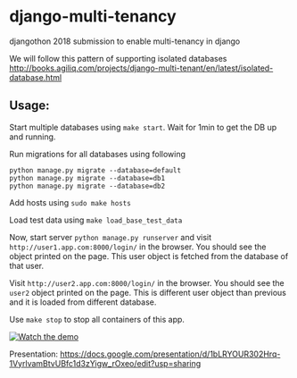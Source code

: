 
# django-multi-tenancy

djangothon 2018 submission to enable multi-tenancy in django

We will follow this pattern of supporting isolated databases http://books.agiliq.com/projects/django-multi-tenant/en/latest/isolated-database.html


## Usage:
Start multiple databases using `make start`. Wait for 1min to get the DB up and running.


Run migrations for all databases using following
```
python manage.py migrate --database=default
python manage.py migrate --database=db1
python manage.py migrate --database=db2
```

Add hosts using `sudo make hosts`

Load test data using `make load_base_test_data`

Now, start server `python manage.py runserver` and visit `http://user1.app.com:8000/login/` in the browser.
You should see the object printed on the page. This user object is fetched from the database of that user.

Visit `http://user2.app.com:8000/login/` in the browser.
You should see the `user2` object printed on the page. This is different user object than previous and it is loaded from different database.

Use `make stop` to stop all containers of this app.


[![Watch the demo](https://img.youtube.com/vi/Q0ihUxLz9Ks/maxresdefault.jpg)](https://youtu.be/Q0ihUxLz9Ks)



Presentation: https://docs.google.com/presentation/d/1bLRYOUR302Hrq-1VyrlvamBtvUBfc1d3zYigw_rOxeo/edit?usp=sharing

